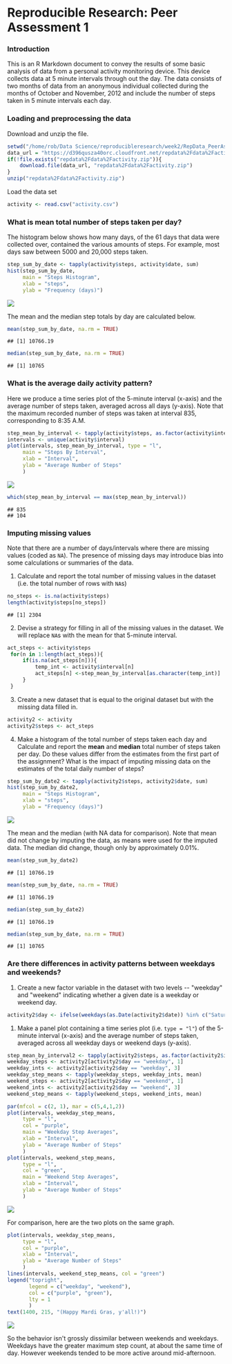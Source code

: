 # Reproducible Research: Peer Assessment 1


### Introduction
This is an R Markdown document to convey the results of some basic analysis of data from a personal activity monitoring device. This device collects data at 5 minute intervals through out the day. The data consists of two months of data from an anonymous individual collected during the months of October and November, 2012 and include the number of steps taken in 5 minute intervals each day.


### Loading and preprocessing the data

Download and unzip the file.

```r
setwd("/home/rob/Data Science/reproducibleresearch/week2/RepData_PeerAssessment1") # Author use only.
data_url = "https://d396qusza40orc.cloudfront.net/repdata%2Fdata%2Factivity.zip"
if(!file.exists("repdata%2Fdata%2Factivity.zip")){
    download.file(data_url, "repdata%2Fdata%2Factivity.zip")
}
unzip("repdata%2Fdata%2Factivity.zip")
```

Load the data set

```r
activity <- read.csv("activity.csv")
```

### What is mean total number of steps taken per day?

The histogram below shows how many days, of the 61 days that data were collected over, contained the various amounts of steps.  For example, most days saw between 5000 and 20,000 steps taken. 


```r
step_sum_by_date <- tapply(activity$steps, activity$date, sum)
hist(step_sum_by_date, 
     main = "Steps Histogram", 
     xlab = "steps", 
     ylab = "Frequency (days)")
```

![](PA1_template_files/figure-html/mean_steps-1.png)<!-- -->

The mean and the median step totals by day are calculated below.

```r
mean(step_sum_by_date, na.rm = TRUE)
```

```
## [1] 10766.19
```

```r
median(step_sum_by_date, na.rm = TRUE)
```

```
## [1] 10765
```

### What is the average daily activity pattern?

Here we produce a time series plot of the 5-minute interval (x-axis) and the average number of steps taken, averaged across all days (y-axis).  Note that the maximum recorded number of steps was taken at interval 835, corresponding to 8:35 A.M.


```r
step_mean_by_interval <- tapply(activity$steps, as.factor(activity$interval), mean, na.rm = TRUE)
intervals <- unique(activity$interval)
plot(intervals, step_mean_by_interval, type = "l",
     main = "Steps By Interval",
     xlab = "Interval",
     ylab = "Average Number of Steps"
     )
```

![](PA1_template_files/figure-html/by_day-1.png)<!-- -->

```r
which(step_mean_by_interval == max(step_mean_by_interval))
```

```
## 835 
## 104
```


### Imputing missing values

Note that there are a number of days/intervals where there are missing
values (coded as `NA`). The presence of missing days may introduce
bias into some calculations or summaries of the data.

1. Calculate and report the total number of missing values in the dataset (i.e. the total number of rows with `NA`s)

```r
no_steps <- is.na(activity$steps)
length(activity$steps[no_steps])
```

```
## [1] 2304
```

2. Devise a strategy for filling in all of the missing values in the dataset.  We will replace `NA`s with the mean for that 5-minute interval.

```r
act_steps <- activity$steps
 for(n in 1:length(act_steps)){
     if(is.na(act_steps[n])){
         temp_int <- activity$interval[n]
         act_steps[n] <-step_mean_by_interval[as.character(temp_int)]
     }
 }
```



3. Create a new dataset that is equal to the original dataset but with the missing data filled in.


```r
activity2 <- activity
activity2$steps <- act_steps
```


4. Make a histogram of the total number of steps taken each day and Calculate and report the **mean** and **median** total number of steps taken per day. Do these values differ from the estimates from the first part of the assignment? What is the impact of imputing missing data on the estimates of the total daily number of steps?


```r
step_sum_by_date2 <- tapply(activity2$steps, activity2$date, sum)
hist(step_sum_by_date2, 
     main = "Steps Histogram", 
     xlab = "steps", 
     ylab = "Frequency (days)")
```

![](PA1_template_files/figure-html/mean_steps2-1.png)<!-- -->

The mean and the median (with NA data for comparison).  Note that mean did not change by imputing the data, as means were used for the imputed data. The median did change, though only by approximately 0.01%.

```r
mean(step_sum_by_date2)
```

```
## [1] 10766.19
```

```r
mean(step_sum_by_date, na.rm = TRUE)
```

```
## [1] 10766.19
```

```r
median(step_sum_by_date2)
```

```
## [1] 10766.19
```

```r
median(step_sum_by_date, na.rm = TRUE)
```

```
## [1] 10765
```

### Are there differences in activity patterns between weekdays and weekends?

1. Create a new factor variable in the dataset with two levels -- "weekday" and "weekend" indicating whether a given date is a weekday or weekend day.


```r
activity2$day <- ifelse(weekdays(as.Date(activity2$date)) %in% c("Saturday", "Sunday"), "weekend", "weekday")
```

1. Make a panel plot containing a time series plot (i.e. `type = "l"`) of the 5-minute interval (x-axis) and the average number of steps taken, averaged across all weekday days or weekend days (y-axis). 


```r
step_mean_by_interval2 <- tapply(activity2$steps, as.factor(activity2$interval), mean)
weekday_steps <- activity2[activity2$day == "weekday", 1]
weekday_ints <- activity2[activity2$day == "weekday", 3]
weekday_step_means <- tapply(weekday_steps, weekday_ints, mean)
weekend_steps <- activity2[activity2$day == "weekend", 1]
weekend_ints <- activity2[activity2$day == "weekend", 3]
weekend_step_means <- tapply(weekend_steps, weekend_ints, mean)

par(mfcol = c(2, 1), mar = c(5,4,1,2))
plot(intervals, weekday_step_means, 
     type = "l", 
     col = "purple",
     main = "Weekday Step Averages",
     xlab = "Interval",
     ylab = "Average Number of Steps"
     )
plot(intervals, weekend_step_means, 
     type = "l", 
     col = "green",
     main = "Weekend Step Averages",
     xlab = "Interval",
     ylab = "Average Number of Steps"
     )
```

![](PA1_template_files/figure-html/panel_plots-1.png)<!-- -->

For comparison, here are the two plots on the same graph.


```r
plot(intervals, weekday_step_means, 
     type = "l", 
     col = "purple",
     xlab = "Interval",
     ylab = "Average Number of Steps"
     )
lines(intervals, weekend_step_means, col = "green")
legend("topright", 
       legend = c("weekday", "weekend"), 
       col = c("purple", "green"),
       lty = 1
       )
text(1400, 215, "(Happy Mardi Gras, y'all!)")
```

![](PA1_template_files/figure-html/superimposed-1.png)<!-- -->

So the behavior isn't grossly dissimilar between weekends and weekdays.  Weekdays have the greater maximum step count, at about the same time of day.  However weekends tended to be more active around mid-afternoon.
